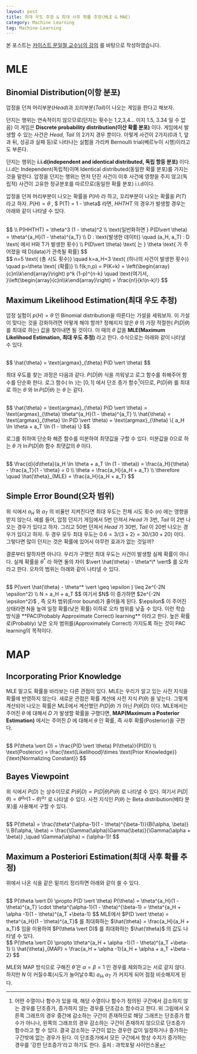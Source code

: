```yaml
---
layout: post
title: 최대 우도 추정 & 최대 사후 확률 추정(MLE & MAE)
category: Machine Learning
tag: Machine-Learning
---
```


본 포스트는 [카이스트 문일철 교수님의 강의](https://www.edwith.org/machinelearning1_17/joinLectures/9738) 를 바탕으로 작성하였습니다.



# MLE

## Binomial Distribution(이항 분포)

압정을 던져 머리부분(*Head*)과 꼬리부분(*Tail*)이 나오는 게임을 한다고 해보자. 

던지는 행위는 연속적이지 않으므로(던지는 횟수는 1,2,3,4... 이지 1.5, 3.34 일 수 없음) 이 게임은 **Discrete probability distribution(이산 확률 분포)** 이다. 게임에서 발생할 수 있는 사건은 *Head, Tail* 의 2가지 경우 뿐이다. 이렇게 사건이 2가지(0과 1, 앞과 뒤, 성공과 실패 등)로 나타나는 실험을 가리켜 Bernoulli trial(베르누이 시행)이라고도 부른다.

던지는 행위는 **i.i.d(independent and identical distributed, 독립 항등 분포)** 이다. i.i.d는 Independent(독립적)이며 Identical distributed(동일한 확률 분포)를 가지는 것을 말한다. 압정을 던지는 행위는 먼저 던진 사건이 이후 사건에 영향을 주지 않고(독립적) 사건이 고유한 정규분포를 따르므로(동일한 확률 분포) i.i.d이다.

압정을 던져 머리부분이 나오는 확률을 $P(H)$ 라 하고, 꼬리부분이 나오는 확률을 $P(T)$ 라고 하자. $P(H) = \theta$ , $ P(T) = 1 - \theta$  라면, $HHTHT$ 의 경우가 발생할 경우는 아래와 같이 나타낼 수 있다.

<br>
$$
\\
P(HHTHT) = \theta^3 (1 - \theta)^2 \\
\text{일반화하면 } P(D\vert \theta) = \theta^{a_H}(1 - \theta)^{a_T} \\
D : \text{발생한 데이터} \quad (a_H, a_T) : D \text{ 에서 H와 T가 발생한 횟수} \\
P(D\vert \theta) \text{ 는 } \theta \text{ 가 주어졌을 때 D(data)가 관측될 확률}
$$

<br>
$$
n=5 \text{ (총 시도 횟수)} \quad k=a_H=3 \text{ (하나의 사건이 발생한 횟수)} \quad p=\theta \text{ (확률)} \\ 
f(k;n,p) = P(K=k) = \left(\begin{array}{c}n\\k\end{array}\right) p^k (1-p)^{n-k}  \quad \text{여기서, }\left(\begin{array}{c}n\\k\end{array}\right) = \frac{n!}{k!(n-k)!}
$$



## Maximum Likelihood Estimation(최대 우도 추정)

압정 실험이 $p(H) = \theta$ 인 Binomial distribution을 따른다는 가설을 세워보자. 이 가설이 맞다는 것을 강화하려면 어떻게 해야 할까? 정해지지 않은 $\theta$ 의 가장 적절한( $P(D \vert \theta)$ 를 최대로 하는) 값을 찾아내면 될 것이다. 이 때의 $\theta$ 값을 **MLE(Maximum Likelihood Estimation, 최대 우도 추정)** 라고 한다. 수식으로는 아래와 같이 나타낼 수 있다. 

<br>
$$
\hat{\theta} = \text{argmax}_{\theta} P(D \vert \theta)
$$

최대 우도를 찾는 과정은 다음과 같다. $P(D \vert \theta)$ 식을 끼워넣고 로그 함수를 취해주어 함수를 단순화 한다. 로그 함수( $\ln$ )는 $[0,1]$ 에서 단조 증가 함수[^1]이므로, $P(D \vert \theta)$ 를 최대로 하는 $\theta$ 와 $\ln P(D \vert \theta)$ 는 $\theta$ 는 같다. 

<br>
$$
\hat{\theta} = \text{argmax}_{\theta} P(D \vert \theta) = \text{argmax}_{\theta} \theta^{a_H}(1 - \theta)^{a_T} \\
\hat{\theta} = \text{argmax}_{\theta} \ln P(D \vert \theta) = \text{argmax}_{\theta} \{ a_H \ln \theta + a_T \ln (1 - \theta) \}
$$

로그를 취하여 단순화 해준 함수를 미분하여 최댓값을 구할 수 있다. 미분값을 0으로 하는 $\theta$ 가 $\ln P(D \vert \theta)$ 함수 최댓값의 $\theta$ 이다.

<br>
$$
\frac{d}{d\theta}(a_H \ln \theta + a_T \ln (1 - \theta)) = \frac{a_H}{\theta} - \frac{a_T}{1 - \theta} = 0 \\
\theta = \frac{a_H}{a_H + a_T} \\
\therefore \quad \hat{\theta}_{MLE} = \frac{a_H}{a_H + a_T}
$$


## Simple Error Bound(오차 범위)

위 식에서 $a_H$ 와 $a_T$ 의 비율만 지켜진다면 최대 우도는 전체 시도 횟수 $(n)$ 에는 영향을 받지 않는다. 예를 들어, 압정 던지기 게임에서 5번 던져서 *Head* 가 3번, *Tail* 이 2번 나오는 경우가 있다고 하자. 그리고 50번 던져서 *Head* 가 30번, *Tail* 이 20번 나오는 경우가 있다고 하자. 두 경우 모두 최대 우도는 $0.6 = 3/(3+2) = 30/(30+20)$ 이다. 그렇다면 많이 던지는 것은 확률에 있어서 아무런 효과가 없는 것일까?

결론부터 말하자면 아니다. 우리가 구했던 최대 우도는 사건이 발생할 실제 확률이 아니다. 실제 확률을 $\theta^*$ 라 하면 둘의 차이 $\vert \hat{\theta} - \theta^\* \vert$ 를 오차라고 한다. 오차의 범위는 아래와 같이 나타낼 수 있다.

<br>
$$
P(\vert \hat{\theta} - \theta^* \vert \geq \epsilon ) \leq 2e^{-2N \epsilon^2} \\
N = a_H + a_T
$$
여기서 $N$ 이 증가하면 $2e^{-2N \epsilon^2}$ , 즉 오차 범위(Error bound)가 줄어들게 된다. $\epsilon$ 이 주어진 상태라면 N을 높여 일정 확률(낮은 확률) 이하로 오차 범위를 낮출 수 있다. 이런 학습 방식을 **PAC(Probably Approximate Correct) learning** 이라고 한다. 높은 확률로(Probably) 낮은 오차 범위를(Approximately Correct) 가지도록 하는 것이 PAC learning의 목적이다.



# MAP

## Incorporating Prior Knowledge

MLE 말고도 확률을 바라보는 다른 관점이 있다. MLE는 우리가 알고 있는 사전 지식을 확률에 반영하지 않는다. 새로운 관점은 확률 계산에 사전 지식 $P(\theta )$ 을 넣는다. 그렇게 계산되어 나오는 확률은 MLE에서 계산했던 $P(D \vert \theta)$ 가 아닌 $P(\theta \vert D)$ 이다. MLE에서는 주어진 $\theta$ 에 대해서 $D$ 가 발생할 확률을 구했다면, **MAP(Maximum a Posterior Estimation)** 에서는 주어진 $D$ 에 대해서 $\theta$ 인 확률, 즉 사후 확률(Posterior)을 구한다.

<br>
$$
P(\theta \vert D) = \frac{P(D \vert \theta) P(\theta)}{P(D)} \\
\text{Posterior} = \frac{\text{Likelihood}\times \text{Prior Knowledge}}{\text{Normalizing Constant}}
$$


## Bayes Viewpoint

위 식에서 $P(D)$ 는 상수이므로 $P(\theta \vert D) \propto P(D \vert \theta) P(\theta)$ 로 나타낼 수 있다. 여기서 $P(D \vert \theta) = \theta^{a_H}(1 - \theta)^{a_T}$ 로 나타낼 수 있다. 사전 지식인 $P(\theta)$ 는 Beta distribution(베타 분포)를 사용해서 구할 수 있다.

<br>
$$
P(\theta) = \frac{\theta^{\alpha-1}(1 - \theta)^{\beta-1}}{B(\alpha, \beta)} \\
B(\alpha, \beta) = \frac{\Gamma(\alpha)\Gamma(\beta)}{\Gamma(\alpha + \beta)} ,\quad \Gamma(\alpha) = (\alpha-1)!
$$


## Maximum a Posteriori Estimation(최대 사후 확률 추정)

위에서 나온 식을 같은 밑끼리 정리하면 아래와 같이 쓸 수 있다. 

<br>
$$
P(\theta \vert D) \propto P(D \vert \theta) P(\theta) =  \theta^{a_H}(1 - \theta)^{a_T} \cdot \theta^{\alpha-1}(1 - \theta)^{\beta-1} = \theta^{a_H + \alpha -1}(1 - \theta)^{a_T +\beta-1}
$$
MLE에서 $P(D \vert \theta) = theta^{a_H}(1 - \theta)^{a_T}$ 를 최대화하는 $\hat{\theta} = \frac{a_H}{a_H + a_T}$ 임을 이용하여  $P(\theta \vert D)$ 를 최대화하는 $\hat{\theta}$ 의 값도 나타낼 수 있다.

<br>
$$
P(\theta \vert D) \propto \theta^{a_H + \alpha -1}(1 - \theta)^{a_T +\beta-1} \\
\hat{\theta}_{MAP} = \frac{a_H + \alpha -1}{a_H + \alpha + a_T +\beta - 2}
$$


MLE와 MAP 방식으로 구해진 $\hat{\theta}$ 은 $\alpha=\beta=1$ 인 경우를 제외하고는 서로 같지 않다. 하지만 $N$ 이 커질수록(시도가 늘어날수록) $a_H , a_T$ 가 커지게 되어 점점 비슷해지게 된다. 



[^1]: 어떤 수열이나 함수가 있을 때, 해당 수열이나 함수가 정의된 구간에서 감소하지 않는 경우를 단조증가, 증가하지 않는 경우를 단조감소 함수라고 한다. 위 그림에서 오른쪽 그래프의 경우 중간에 감소하는 구간이 존재하므로 해당 그래프는 단조증가 함수가 아니나, 왼쪽의 그래프의 경우 감소하는 구간이 존재하지 않으므로 단조증가 함수라고 할 수 있다. 결국 감소하는 구간이 없는 경우란 값이 일정하거나 증가하는 구간밖에 없는 경우가 된다. 이 단조증가에서 모든 구간에서 항상 수치가 증가하는 경우를 ‘강한 단조증가’라고 하기도 한다. 출처 : 과학포털 사이언스올